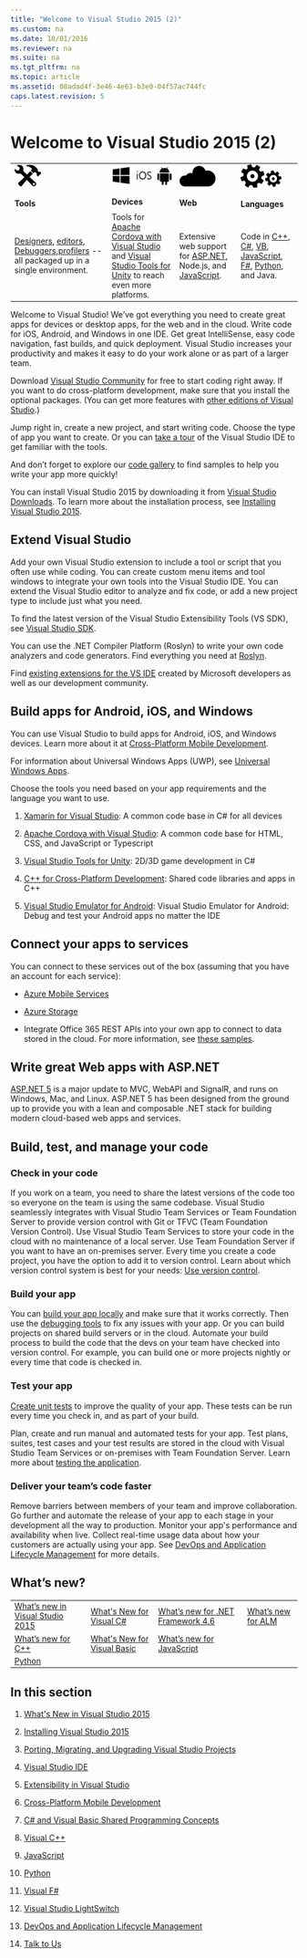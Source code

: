 ```yaml
---
title: "Welcome to Visual Studio 2015 (2)"
ms.custom: na
ms.date: 10/01/2016
ms.reviewer: na
ms.suite: na
ms.tgt_pltfrm: na
ms.topic: article
ms.assetid: 08adad4f-3e46-4e63-b3e0-04f57ac744fc
caps.latest.revision: 5
---
```

# Welcome to Visual Studio 2015 (2)
|||||  
|-|-|-|-|  
|![HomePageTools&#95;VS2015](../VS_not_in_toc/media/HomePageTools_VS2015.png "HomePageTools_VS2015")<br /><br /> **Tools**|![Devices](../VS_not_in_toc/media/HomeDevices.png "HomeDevices")<br /><br /> **Devices**|![HomePageCloud&#95;vs2015](../VS_not_in_toc/media/HomePageCloud_vs2015.png "HomePageCloud_vs2015")<br /><br /> **Web**|![HomePageLanguages&#95;VS2015](../VS_not_in_toc/media/HomePageLanguages_VS2015.png "HomePageLanguages_VS2015")<br /><br /> **Languages**|  
|[Designers](../VS_IDE/Designing-User-Interfaces.md), [editors](../VS_IDE/Writing-Code-in-the-Code-and-Text-Editor.md), [Debuggers](../VS_debugger/Debugging-in-Visual-Studio.md),[profilers](../VS_IDE/Beginners-Guide-to-Performance-Profiling.md) -- all packaged up in a single environment.|Tools for [Apache Cordova with Visual Studio](../Topic/Build%20cross-platform%20apps%20with%20Visual%20Studio%20Tools%20for%20Apache%20Cordova.md) and [Visual Studio Tools for Unity](../Topic/Visual%20Studio%20Tools%20for%20Unity.md) to reach even more platforms.|Extensive web support for [ASP.NET](http://www.asp.net/), Node.js, and [JavaScript](../Topic/JavaScript%20Language%20Reference.md).|Code in [C++](../Topic/Visual%20C++%20in%20Visual%20Studio%202015.md), [C#](../Topic/C%23.md), [VB](../Topic/Visual%20Basic.md), [JavaScript](../Topic/JavaScript%20Language%20Reference.md), [F#](../Topic/F%23%20Language%20Reference.md), [Python](http://pytools.codeplex.com/documentation), and Java.|  
  
 Welcome to Visual Studio! We’ve got everything you need to create great apps for devices or desktop apps, for the web and in the cloud. Write code for iOS, Android, and Windows in one IDE. Get great IntelliSense, easy code navigation, fast builds, and quick deployment. Visual Studio increases your productivity and makes it easy to do your work alone or as part of a larger team.  
  
 Download [Visual Studio Community](http://go.microsoft.com/fwlink/?LinkId=517106) for free to start coding right away. If you want to do cross-platform development, make sure that you install the optional packages. (You can get more features with [other editions of Visual Studio](http://www.visualstudio.com/products/compare-visual-studio-products-vs).)  
  
 Jump right in, create a new project, and start writing code. Choose the type of app you want to create. Or you can [take a tour](../VS_IDE/Visual-Studio-IDE.md) of the Visual Studio IDE to get familiar with the tools.  
  
 And don’t forget to explore our [code gallery](https://code.msdn.microsoft.com/) to find samples to help you write your app more quickly!  
  
 You can install Visual Studio 2015 by downloading it from [Visual Studio Downloads](http://www.visualstudio.com/downloads/download-visual-studio-vs.aspx). To learn more about the installation process, see [Installing Visual Studio 2015](../VS_Installing/Installing-Visual-Studio-2015.md).  
  
## Extend Visual Studio  
 Add your own Visual Studio extension to include a tool or script that you often use while coding. You can create custom menu items and tool windows to integrate your own tools into the Visual Studio IDE. You can extend the Visual Studio editor to analyze and fix code, or add a new project type to include just what you need.  
  
 To find the latest version of the Visual Studio Extensibility Tools (VS SDK), see [Visual Studio SDK](../Topic/Visual%20Studio%20SDK.md).  
  
 You can use the .NET Compiler Platform (Roslyn) to write your own code analyzers and code generators. Find everything you need at [Roslyn](https://github.com/dotnet/Roslyn).  
  
 Find [existing extensions for the VS IDE](https://visualstudiogallery.msdn.microsoft.com/) created by Microsoft developers as well as our development community.  
  
## Build apps for Android, iOS, and Windows  
 You can use Visual Studio to build apps for Android, iOS, and Windows devices. Learn more about it at [Cross-Platform Mobile Development](../Topic/Cross-Platform%20Mobile%20Development%20in%20Visual%20Studio.md).  
  
 For information about Universal Windows Apps (UWP), see [Universal Windows Apps](https://dev.windows.com/en-us/windows-apps).  
  
 Choose the tools you need based on your app requirements and the language you want to use.  
  
1.  [Xamarin for Visual Studio](../Topic/Build%20apps%20with%20native%20UI%20using%20Xamarin%20in%20Visual%20Studio.md): A common code base in C# for all devices  
  
2.  [Apache Cordova with Visual Studio](../Topic/Get%20Started%20with%20Visual%20Studio%20Tools%20for%20Apache%20Cordova1.md): A common code base for HTML, CSS, and JavaScript or Typescript  
  
3.  [Visual Studio Tools for Unity](../Topic/Visual%20Studio%20Tools%20for%20Unity.md): 2D/3D game development in C#  
  
4.  [C++ for Cross-Platform Development](../Topic/Visual%20C++%20for%20Cross-Platform%20Mobile%20Development.md): Shared code libraries and apps in C++  
  
5.  [Visual Studio Emulator for Android](../Topic/Visual%20Studio%20Emulator%20for%20Android.md): Visual Studio Emulator for Android: Debug and test your Android apps no matter the IDE  
  
## Connect your apps to services  
 You can connect to these services out of the box (assuming that you have an account for each service):  
  
-   [Azure Mobile Services](http://azure.microsoft.com/documentation/services/mobile-services/)  
  
-   [Azure Storage](http://azure.microsoft.com/documentation/services/storage/)  
  
-   Integrate Office 365 REST APIs into your own app to connect to data stored in the cloud. For more information, see [these samples](https://github.com/OfficeDev/?utf8=%E2%9C%93&query=o365).  
  
## Write great Web apps with ASP.NET  
 [ASP.NET 5](http://www.asp.net/vnext/overview/aspnet-vnext/aspnet-5-overview) is a major update to MVC, WebAPI and SignalR, and runs on Windows, Mac, and Linux.  ASP.NET 5 has been designed from the ground up to provide you with a lean and composable .NET stack for building modern cloud-based web apps and services.  
  
## Build, test, and manage your code  
  
### Check in your code  
 If you work on a team, you need to share the latest versions of the code too so everyone on the team is using the same codebase. Visual Studio seamlessly integrates with Visual Studio Team Services or Team Foundation Server to provide version control with Git or TFVC (Team Foundation Version Control). Use Visual Studio Team Services to store your code in the cloud with no maintenance of a local server. Use Team Foundation Server if you want to have an on-premises server. Every time you create a code project, you have the option to add it to version control. Learn about which version control system is best for your needs: [Use version control](../Topic/Use%20version%20control.md).  
  
### Build your app  
 You can [build your app locally](../VS_IDE/Compiling-and-Building-in-Visual-Studio.md) and make sure that it works correctly. Then use the [debugging tools](../VS_debugger/Debugging-in-Visual-Studio.md) to fix any issues with your app. Or you can build projects on shared build servers or in the cloud. Automate your build process to build the code that the devs on your team have checked into version control. For example, you can build one or more projects nightly or every time that code is checked in.  
  
### Test your app  
 [Create unit tests](../VS_IDE/Unit-Test-Your-Code.md) to improve the quality of your app. These tests can be run every time you check in, and as part of your build.  
  
 Plan, create and run manual and automated tests for your app. Test plans, suites, test cases and your test results are stored in the cloud with Visual Studio Team Services or on-premises with Team Foundation Server. Learn more about [testing the application](Title%20Changed%20Date%20Checked%20Out%20By%20Project%20Name%20TOC%20Bucket%20Name).  
  
### Deliver your team’s code faster  
 Remove barriers between members of your team and improve collaboration. Go further and automate the release of your app to each stage in your development all the way to production. Monitor your app's performance and availability when live. Collect real-time usage data about how your customers are actually using your app. See [DevOps and Application Lifecycle Management](../Topic/DevOps%20and%20Application%20Lifecycle%20Management.md) for more details.  
  
## What’s new?  
  
|||||  
|-|-|-|-|  
|[What’s new in Visual Studio 2015](../VS_top/What-s-New-in-Visual-Studio-2015.md)|[What's New for Visual C#](../Topic/What's%20New%20for%20Visual%20C%23.md)|[What’s new for .NET Framework 4.6](../Topic/What's%20New%20in%20the%20.NET%20Framework.md)|[What’s new for ALM](assetId:///54b98a53-6083-4303-869a-8063d8fae938)|  
|[What’s new for C++](../Topic/What's%20New%20for%20Visual%20C++%20in%20Visual%20Studio%202015.md)|[What's New for Visual Basic](../Topic/What's%20New%20for%20Visual%20Basic.md)|[What’s new for JavaScript](../Topic/What's%20New%20in%20JavaScript.md)||  
|[Python](../Topic/Getting%20Started%20with%20Python.md)||||  
  
## In this section  
  
1.  [What's New in Visual Studio 2015](../VS_top/What-s-New-in-Visual-Studio-2015.md)  
  
2.  [Installing Visual Studio 2015](../VS_Installing/Installing-Visual-Studio-2015.md)  
  
3.  [Porting, Migrating, and Upgrading Visual Studio Projects](../VS_Porting/Porting--Migrating--and-Upgrading-Visual-Studio-Projects.md)  
  
4.  [Visual Studio IDE](../VS_IDE/Visual-Studio-IDE.md)  
  
5.  [Extensibility in Visual Studio](../Topic/Extensibility%20in%20Visual%20Studio.md)  
  
6.  [Cross-Platform Mobile Development](../Topic/Cross-Platform%20Mobile%20Development%20in%20Visual%20Studio.md)  
  
7.  [C# and Visual Basic Shared Programming Concepts](../Topic/C%23%20and%20Visual%20Basic%20Shared%20Programming%20Concepts.md)  
  
8.  [Visual C++](../Topic/Visual%20C++%20in%20Visual%20Studio%202015.md)  
  
9. [JavaScript](../Topic/JavaScript%20in%20Visual%20Studio.md)  
  
10. [Python](../Topic/Getting%20Started%20with%20Python.md)  
  
11. [Visual F#](../Topic/Visual%20F%23.md)  
  
12. [Visual Studio LightSwitch](../Topic/Visual%20Studio%20LightSwitch.md)  
  
13. [DevOps and Application Lifecycle Management](../Topic/DevOps%20and%20Application%20Lifecycle%20Management.md)  
  
14. [Talk to Us](../Topic/Talk%20to%20Us.md)